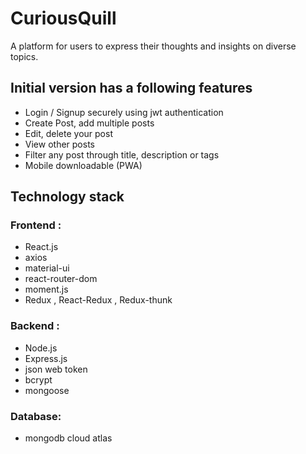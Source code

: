 # CuriousQuill
A platform for users to express their thoughts and insights on diverse topics.

## Initial version has a following features
- Login / Signup securely using jwt authentication
- Create Post, add multiple posts 
- Edit, delete your post 
- View other posts
- Filter any post through title, description or tags
- Mobile downloadable (PWA)

## Technology stack
### Frontend :
 - React.js
 - axios
 - material-ui
 - react-router-dom
 - moment.js
 - Redux , React-Redux , Redux-thunk
 
 ### Backend :
 - Node.js
 - Express.js
 - json web token
 - bcrypt
 - mongoose
 
 ### Database:
 - mongodb cloud atlas

